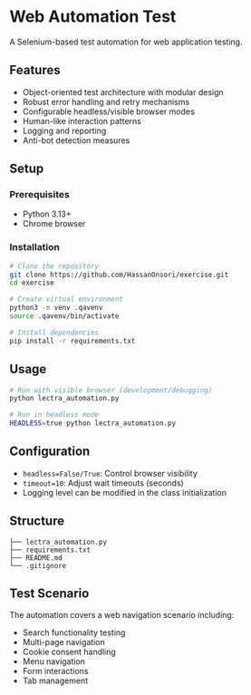 # Web Automation Test

A Selenium-based test automation for web application testing.

## Features

- Object-oriented test architecture with modular design
- Robust error handling and retry mechanisms
- Configurable headless/visible browser modes
- Human-like interaction patterns
- Logging and reporting
- Anti-bot detection measures

## Setup

### Prerequisites
- Python 3.13+
- Chrome browser

### Installation

```bash
# Clone the repository
git clone https://github.com/HassanOnsori/exercise.git
cd exercise

# Create virtual environment
python3 -m venv .qavenv
source .qavenv/bin/activate

# Install dependencies
pip install -r requirements.txt
```

## Usage

```bash
# Run with visible browser (development/debugging)
python lectra_automation.py

# Run in headless mode
HEADLESS=true python lectra_automation.py
```

## Configuration

- `headless=False/True`: Control browser visibility
- `timeout=10`: Adjust wait timeouts (seconds)
- Logging level can be modified in the class initialization

## Structure

```
├── lectra_automation.py    
├── requirements.txt        
├── README.md             
└── .gitignore           
```

## Test Scenario

The automation covers a web navigation scenario including:
- Search functionality testing
- Multi-page navigation
- Cookie consent handling
- Menu navigation
- Form interactions
- Tab management
